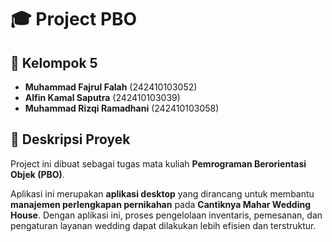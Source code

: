 # 🎓 Project PBO

## 👥 Kelompok 5
- **Muhammad Fajrul Falah** (242410103052)  
- **Alfin Kamal Saputra** (242410103039)  
- **Muhammad Rizqi Ramadhani** (242410103058)

## 📄 Deskripsi Proyek
Project ini dibuat sebagai tugas mata kuliah **Pemrograman Berorientasi Objek (PBO)**.

Aplikasi ini merupakan **aplikasi desktop** yang dirancang untuk membantu **manajemen perlengkapan pernikahan** pada **Cantiknya Mahar Wedding House**. Dengan aplikasi ini, proses pengelolaan inventaris, pemesanan, dan pengaturan layanan wedding dapat dilakukan lebih efisien dan terstruktur.
